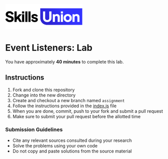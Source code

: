 [<img src="assets/images/su-logo.png" alt="Skills Union Logo" height="80px" />](https://www.skillsunion.com/)

# Event Listeners: Lab

You have approximately **40 minutes** to complete this lab.

## Instructions

1. Fork and clone this repository
1. Change into the new directory
1. Create and checkout a new branch named `assignment`
1. Follow the instructions provided in the [index.js](src/index.js) file
1. When you are done, commit, push to your fork and submit a pull request
1. Make sure to submit your pull request before the allotted time

### Submission Guidelines

- Cite any relevant sources consulted during your research
- Solve the problems using your own code
- Do not copy and paste solutions from the source material
